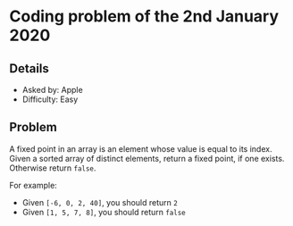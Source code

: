 # Coding problem of the 2nd January 2020

## Details
- Asked by: Apple
- Difficulty: Easy

## Problem

A fixed point in an array is an element whose value is equal to its index.
Given a sorted array of distinct elements, return a fixed point, if one exists. Otherwise return `false`.

For example:
   - Given `[-6, 0, 2, 40]`, you should return `2`
   - Given `[1, 5, 7, 8]`, you should return `false`
